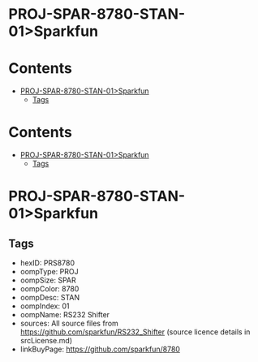 
PROJ-SPAR-8780-STAN-01>Sparkfun
===============================

Contents
========

* [PROJ-SPAR-8780-STAN-01>Sparkfun](#proj-spar-8780-stan-01sparkfun)
	* [Tags](#tags)

Contents
========

* [PROJ-SPAR-8780-STAN-01>Sparkfun](#proj-spar-8780-stan-01sparkfun)
	* [Tags](#tags)

# PROJ-SPAR-8780-STAN-01>Sparkfun

## Tags

- hexID: PRS8780
- oompType: PROJ
- oompSize: SPAR
- oompColor: 8780
- oompDesc: STAN
- oompIndex: 01
- oompName: RS232 Shifter
- sources: All source files from https://github.com/sparkfun/RS232_Shifter (source licence details in srcLicense.md)
- linkBuyPage: https://github.com/sparkfun/8780
